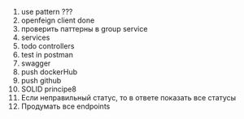 1. use pattern ???
2. openfeign client done
3. проверить паттерны в group service 
2. services
2. todo controllers
3. test in postman
4. swagger
5. push dockerHub
6. push github
7. SOLID principe8
8. Если неправильный статус, то в ответе показать все статусы
9. Продумать все endpoints